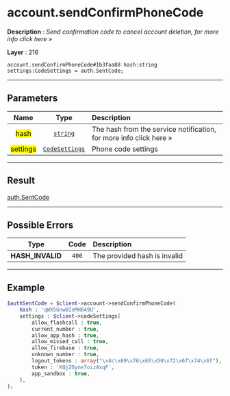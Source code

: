 # account.sendConfirmPhoneCode

**Description** : *Send confirmation code to cancel account deletion, for more info click here &raquo;*

**Layer** : 216

```tl
account.sendConfirmPhoneCode#1b3faa88 hash:string settings:CodeSettings = auth.SentCode;
```

---

## Parameters

| Name | Type | Description |
| :---: | :---: | :--- |
| <mark>hash</mark> | [`string`](type/string) | The hash from the service notification, for more info click here » |
| <mark>settings</mark> | [`CodeSettings`](type/CodeSettings) | Phone code settings |

---

## Result

[auth.SentCode](type/auth.SentCode)

---

## Possible Errors

| Type | Code | Description |
| :---: | :---: | :--- |
| **HASH_INVALID** | `400` | The provided hash is invalid |

---

## Example

```php
$authSentCode = $client->account->sendConfirmPhoneCode(
	hash : 'qWX5Gnw8IeMHB49U',
	settings : $client->codeSettings(
		allow_flashcall : true,
		current_number : true,
		allow_app_hash : true,
		allow_missed_call : true,
		allow_firebase : true,
		unknown_number : true,
		logout_tokens : array("\x4c\x69\x76\x65\x50\x72\x6f\x74\x6f"),
		token : 'KQjZOyne7oizAxqF',
		app_sandbox : true,
	),
);
```